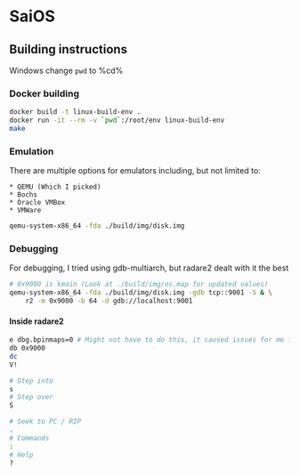# SaiOS

## Building instructions 

Windows change `pwd` to %cd%

### Docker building
```bash
docker build -t linux-build-env .
docker run -it --rm -v `pwd`:/root/env linux-build-env
make 
```

### Emulation

There are multiple options for emulators including, but not limited to:

    * QEMU (Which I picked)
    * Bochs
    * Oracle VMBox
    * VMWare

```bash
qemu-system-x86_64 -fda ./build/img/disk.img
```

### Debugging 

For debugging, I tried using gdb-multiarch, but radare2 dealt with it the best

```bash
# 0x9000 is kmain (Look at ./build/img/os.map for updated values)
qemu-system-x86_64 -fda ./build/img/disk.img -gdb tcp::9001 -S & \
    r2 -m 0x9000 -b 64 -d gdb://localhost:9001
```

#### Inside radare2
```bash
e dbg.bpinmaps=0 # Might not have to do this, it caused issues for me though
db 0x9000
dc
V!

# Step into
s
# Step over 
S 

# Seek to PC / RIP
.
# Commands 
:
# Help
?
```